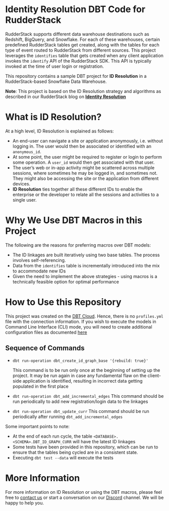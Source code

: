 # Identity Resolution DBT Code for RudderStack

RudderStack supports different data warehouse destinations such as Redshift, BigQuery, and Snowflake. For each of these warehouses, certain predefined RudderStack tables get created, along with the tables for each type of event routed to RudderStack from different sources. This project leverages the `identifies` table that gets created when any client application invokes the `identify` API of the RudderStack SDK. This API is typically invoked at the time of user login or registration.

This repository contains a sample DBT project for **ID Resolution** in  a RudderStack-based Snowflake Data Warehouse.

**Note**: This project is based on the ID Resolution strategy and algorithms as described in our RudderStack blog on [**Identity Resolution**](https://rudderstack.com/blog/identity-graph-and-identity-resolution-in-sql/)

# What is ID Resolution?
At a high level, ID Resolution is explained as follows:
- An end-user can navigate a site or application anonymously, i.e. without logging in. The user would then be associated or identified with an `anonymous_id`.
- At some point, the user might be required to register or login to perform some operation. A `user_id` would then get associated with that user.
- The user’s web or in-app activity might be scattered across multiple sessions, where sometimes he may be logged in, and sometimes not. They might also be accessing the site or the application from different devices.
- **ID Resolution** ties together all these different IDs to enable the enterprise or the developer to relate all the sessions and activities to a single user.

# Why We Use DBT Macros in this Project
The following are the reasons for preferring macros over DBT models:
- The ID linkages are built iteratively using two base tables. The process involves self-referencing.
- Data from the `identifies` table is incrementally introduced into the mix to accommodate new IDs
- Given the need to implement the above strategies - using macros is a technically feasible option for optimal performance

# How to Use this Repository
This project was created on the [DBT Cloud](https://cloud.getdbt.com). Hence, there is no `profiles.yml` file with the connection information. If you wish to execute the models in Command Line Interface (CLI) mode, you will need to create additional configuration files as documented [here](https://docs.getdbt.com/docs/running-a-dbt-project/using-the-command-line-interface/)

## Sequence of Commands

- `dbt run-operation dbt_create_id_graph_base '{rebuild: true}'` 

	This command is to be run only once at the beginning of setting up the project. It may be run again in case any fundamental flaw on the client-side application is identified, resulting in incorrect data getting populated in the first place
- `dbt run-operation dbt_add_incremental_edges`
	This command should be run periodically to add new registration/login data to the linkages
- `dbt run-operation dbt_update_curr`
	This command should be run periodically after running `dbt_add_incremental_edges`

Some important points to note:

- At the end of each run cycle, the table `<DATABASE>.<SCHEMA>.DBT_ID_GRAPH_CURR` will have the latest ID linkages
- Some tests have been provided in this repository, which can be run to ensure that the tables being cycled are in a consistent state.
- Executing `dbt test --data` will execute the tests

# More Information
 
For more information on ID Resolution or using the DBT macros, please feel free to [contact us](https://rudderstack.com/contact/) or start a conversation on our [Discord](https://discordapp.com/invite/xNEdEGw) channel. We will be happy to help you.
